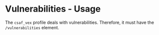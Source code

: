 # Vulnerabilities - Usage

The `csaf_vex` profile deals with vulnerabilities.
Therefore, it must have the `/vulnerabilities` element.
